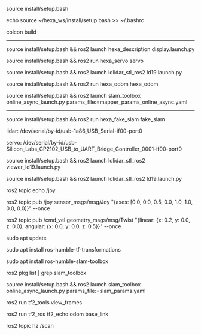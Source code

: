 source install/setup.bash

echo source ~/hexa_ws/install/setup.bash >> ~/.bashrc

colcon build

-------------------------------------------------------------------

source install/setup.bash && ros2 launch hexa_description display.launch.py

source install/setup.bash && ros2 run hexa_servo servo

source install/setup.bash && ros2 launch ldlidar_stl_ros2 ld19.launch.py

source install/setup.bash && ros2 run hexa_odom hexa_odom

source install/setup.bash && ros2 launch slam_toolbox online_async_launch.py params_file:=mapper_params_online_async.yaml

-------------------------------------------------------------------

source install/setup.bash && ros2 run hexa_fake_slam fake_slam

lidar: /dev/serial/by-id/usb-1a86_USB_Serial-if00-port0

servo: /dev/serial/by-id/usb-Silicon_Labs_CP2102_USB_to_UART_Bridge_Controller_0001-if00-port0

source install/setup.bash && ros2 launch ldlidar_stl_ros2 viewer_ld19.launch.py

source install/setup.bash && ros2 launch ldlidar_stl_ros2 ld19.launch.py

ros2 topic echo /joy

ros2 topic pub /joy sensor_msgs/msg/Joy "{axes: [0.0, 0.0, 0.5, 0.0, 1.0, 1.0, 0.0, 0.0]}" --once

ros2 topic pub /cmd_vel geometry_msgs/msg/Twist "{linear: {x: 0.2, y: 0.0, z: 0.0}, angular: {x: 0.0, y: 0.0, z: 0.5}}" --once

sudo apt update

sudo apt install ros-humble-tf-transformations

sudo apt install ros-humble-slam-toolbox

ros2 pkg list | grep slam_toolbox

source install/setup.bash && ros2 launch slam_toolbox online_async_launch.py params_file:=slam_params.yaml

ros2 run tf2_tools view_frames

ros2 run tf2_ros tf2_echo odom base_link

ros2 topic hz /scan
